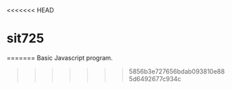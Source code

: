 <<<<<<< HEAD
# sit725
=======
Basic Javascript program.
>>>>>>> 5856b3e727656bdab093810e885d6492677c934c

